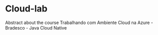 # Cloud-lab
Abstract about the course Trabalhando com Ambiente Cloud na Azure - Bradesco - Java Cloud Native
